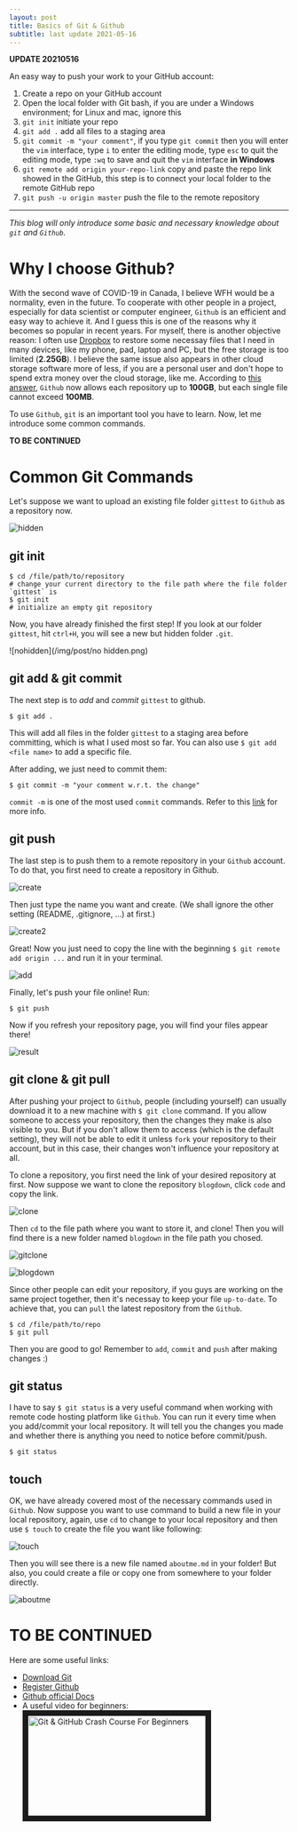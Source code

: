 ```yaml
---
layout: post
title: Basics of Git & Github
subtitle: last update 2021-05-16
---
```


**UPDATE 20210516**

An easy way to push your work to your GitHub account:

1. Create a repo on your GitHub account
2. Open the local folder with Git bash, if you are under a Windows environment; for Linux and mac, ignore this
3. `git init` initiate your repo
4. `git add .` add all files to a staging area
5. `git commit -m "your comment"`, if you type `git commit` then you will enter the `vim` interface, type `i` to enter the editing mode, type `esc` to quit the editing mode, type `:wq` to save and quit the `vim` interface **in Windows** 
6. `git remote add origin your-repo-link` copy and paste the repo link showed in the GitHub, this step is to connect your local folder to the remote GitHub repo
7. `git push -u origin master` push the file to the remote repository

-------------------------------------------

*This blog will only introduce some basic and necessary knowledge about `git` and `Github`.*

# Why I choose Github?

With the second wave of COVID-19 in Canada, I believe WFH would be a normality, even in the future. To cooperate with other people in a project, especially for data scientist or computer engineer, `Github` is an efficient and easy way to achieve it. And I guess this is one of the reasons why it becomes so popular in recent years. For myself, there is another objective reason: I often use [Dropbox](https://www.dropbox.com) to restore some necessay files that I need in many devices, like my phone, pad, laptop and PC, but the free storage is too limited (**2.25GB**). I believe the same issue also appears in other cloud storage software more of less, if you are a personal user and don't hope to spend extra money over the cloud storage, like me. According to [this answer](https://stackoverflow.com/a/59479166), `Github` now allows each repository up to **100GB**, but each single file cannot exceed **100MB**. 

To use `Github`, `git` is an important tool you have to learn. Now, let me introduce some common commands.

**TO BE CONTINUED**

# Common Git Commands

Let's suppose we want to upload an existing file folder `gittest` to `Github` as a repository now.

![hidden](/img/post/hidden.png)

## git init

```
$ cd /file/path/to/repository
# change your current directory to the file path where the file folder `gittest` is
$ git init
# initialize an empty git repository
```

Now, you have already finished the first step! If you look at our folder `gittest`, hit `ctrl+H`, you will see a new but hidden folder `.git`.

![nohidden](/img/post/no hidden.png)

## git add & git commit

The next step is to *add* and *commit* `gittest` to github.

```
$ git add .  
```

This will add all files in the folder `gittest` to a staging area before committing, which is what I used most so far. You can also use `$ git add <file name>` to add a specific file.

After adding, we just need to commit them:

```
$ git commit -m "your comment w.r.t. the change"
```

`commit -m` is one of the most used `commit` commands. Refer to this [link](https://git-scm.com/docs/git-commit) for more info.
 
## git push
 
The last step is to push them to a remote repository in your `Github` account. To do that, you first need to create a repository in Github.

![create](/img/post/create.png)

Then just type the name you want and create. (We shall ignore the other setting (README, .gitignore, ...) at first.)

![create2](/img/post/create2.png)

Great! Now you just need to copy the line with the beginning `$ git remote add origin ...` and run it in your terminal.

![add](/img/post/add.png)

Finally, let's push your file online! Run:

```
$ git push
```

Now if you refresh your repository page, you will find your files appear there!

![result](/img/post/result.png)


## git clone & git pull

After pushing your project to `Github`, people (including yourself) can usually download it to a new machine with `$ git clone` command. If you allow someone to access your repository, then the changes they make is also visible to you. But if you don't allow them to access (which is the default setting), they will not be able to edit it unless `fork` your repository to their account, but in this case, their changes won't influence your repository at all.

To clone a repository, you first need the link of your desired repository at first. Now suppose we want to clone the repository `blogdown`, click `code` and copy the link.

![clone](/img/post/clone.png)

Then `cd` to the file path where you want to store it, and clone! Then you will find there is a new folder named `blogdown` in the file path you chosed.

![gitclone](/img/post/gitclone.png)

![blogdown](/img/post/blogdown.png)


Since other people can edit your repository, if you guys are working on the same project together, then it's necessay to keep your file `up-to-date`. To achieve that, you can `pull` the latest repository from the `Github`.

```
$ cd /file/path/to/repo
$ git pull
```

Then you are good to go! Remember to `add`, `commit` and `push` after making changes :) 

## git status

I have to say `$ git status` is a very useful command when working with remote code hosting platform like `Github`. You can run it every time when you add/commit your local repository. It will tell you the changes you made and whether there is anything you need to notice before commit/push. 

```
$ git status
```

## touch

OK, we have already covered most of the necessary commands used in `Github`. Now suppose you want to use command to build a new file in your local repository, again, use `cd` to change to your local repository and then use `$ touch` to create the file you want like following:

![touch](/img/post/touch.png)

Then you will see there is a new file named `aboutme.md` in your folder! But also, you could create a file or copy one from somewhere to your folder directly. 

![aboutme](/img/post/aboutme.png)


# TO BE CONTINUED



Here are some useful links:

- [Download Git](https://git-scm.com/)
- [Register Github](https://github.com/)
- [Github official Docs](https://docs.github.com/en)
- A useful video for beginners: <a href="https://www.youtube.com/watch?v=SWYqp7iY_Tc&ab_channel=TraversyMedia
" target="_blank"><img src="/img/post/git.png" 
alt="Git & GitHub Crash Course For Beginners" width="320" height="180" border="10" /></a>

